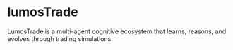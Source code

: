 # lumosTrade
LumosTrade is a multi-agent cognitive ecosystem that learns, reasons, and evolves through trading simulations.
